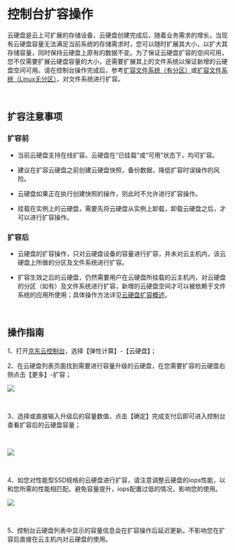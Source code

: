# 控制台扩容操作

云硬盘是云上可扩展的存储设备，云硬盘创建完成后，随着业务需求的增长，当现有云硬盘容量无法满足当前系统的存储需求时，您可以随时扩展其大小，以扩大其存储容量，同时保持云硬盘上原有的数据不变。为了保证云硬盘扩容的空间可用，您不仅需要扩展云硬盘容量的大小，还需要扩展其上的文件系统以保证新增的云硬盘空间可用。请在控制台操作完成后，参考[扩容文件系统（有分区）](https://docs.jdcloud.com/cn/cloud-disk-service/expand-file-system-multi-partition)或[扩容文件系统（Linux无分区）](https://docs.jdcloud.com/cn/cloud-disk-service/expand-raw-disk-file-system)，对文件系统进行扩容。

<br>

##  扩容注意事项

### 扩容前



- 当前云硬盘支持在线扩容。云硬盘在“已挂载”或“可用”状态下，均可扩容。



- 建议在扩容云硬盘之前创建云硬盘快照，备份数据，降低扩容时误操作的风险。



- 云硬盘如果正在执行创建快照的操作，则此时不允许进行扩容操作。



- 挂载在实例上的云硬盘，需要先将云硬盘从实例上卸载，卸载云硬盘之后，才可以进行扩容操作。

### 扩容后

- 云硬盘的扩容操作，只对云硬盘设备的容量进行扩容，并未对云主机内，该云硬盘上所做的分区及文件系统进行扩容。

- 扩容生效之后的云硬盘，仍然需要用户在云硬盘所挂载的云主机内，对云硬盘的分区（如有）及文件系统进行扩容，新增的云硬盘空间才可以被依赖于文件系统的应用所使用；具体操作方法详见[云硬盘扩容概述](https://docs.jdcloud.com/cn/cloud-disk-service/cloud-disk-expansion-overview)。

<br>

##  操作指南


1、打开[京东云控制台](https://console.jdcloud.com/)，选择【弹性计算】-【云硬盘】；

2、在云硬盘列表页面找到需要进行容量升级的云硬盘，在您需要扩容的云硬盘右侧点击【更多】-扩容；
<br>

![](https://github.com/jdcloudcom/cn/blob/edit/image/Elastic-Compute/CloudDisk/cloud-disk/cloud-disk-014.jpg)

<br>

3、选择或直接输入升级后的容量数值，点击【确定】完成支付后即可进入控制台查看扩容后的云硬盘容量；

<br>

![](https://github.com/jdcloudcom/cn/blob/edit/image/Elastic-Compute/CloudDisk/cloud-disk/cloud-disk-015.jpg)

<br>

4、如您对性能型SSD规格的云硬盘进行扩容，请注意调整云硬盘的iops性能，以和您所需的性能相匹配。避免容量提升，iops配置过低的情况，影响您的使用。
<br>

![](https://github.com/jdcloudcom/cn/blob/edit/image/Elastic-Compute/CloudDisk/cloud-disk/cloud-disk-016.jpg)

<br>

5、控制台云硬盘列表中显示的容量信息会在扩容操作后延迟更新。不影响您在扩容后直接在云主机内对云硬盘的使用。
